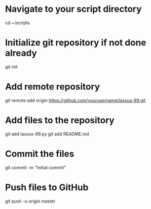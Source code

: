 # Navigate to your script directory
cd ~/scripts

# Initialize git repository if not done already
git init

# Add remote repository
git remote add origin https://github.com/yourusername/laxsus-99.git

# Add files to the repository
git add laxsus-99.py
git add README.md

# Commit the files
git commit -m "Initial commit"

# Push files to GitHub
git push -u origin master
